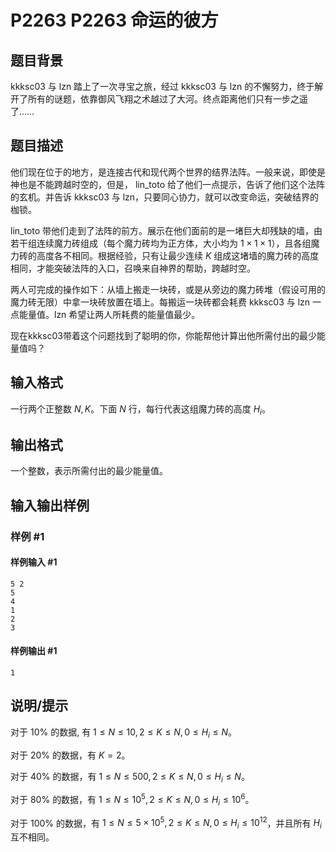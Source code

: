 # P2263 P2263 命运的彼方

## 题目背景

kkksc03 与 lzn 踏上了一次寻宝之旅，经过 kkksc03 与 lzn 的不懈努力，终于解开了所有的谜题，依靠御风飞翔之术越过了大河。终点距离他们只有一步之遥了……


## 题目描述

他们现在位于的地方，是连接古代和现代两个世界的结界法阵。一般来说，即使是神也是不能跨越时空的，但是， lin\_toto 给了他们一点提示，告诉了他们这个法阵的玄机。并告诉 kkksc03 与 lzn，只要同心协力，就可以改变命运，突破结界的枷锁。

lin\_toto 带他们走到了法阵的前方。展示在他们面前的是一堵巨大却残缺的墙，由若干组连续魔力砖组成（每个魔力砖均为正方体，大小均为 $1\times1\times1$），且各组魔力砖的高度各不相同。根据经验，只有让最少连续 $K$ 组成这堵墙的魔力砖的高度相同，才能突破法阵的入口，召唤来自神界的帮助，跨越时空。

两人可完成的操作如下：从墙上搬走一块砖，或是从旁边的魔力砖堆（假设可用的魔力砖无限）中拿一块砖放置在墙上。每搬运一块砖都会耗费 kkksc03 与 lzn 一点能量值。lzn 希望让两人所耗费的能量值最少。

现在kkksc03带着这个问题找到了聪明的你，你能帮他计算出他所需付出的最少能量值吗？


## 输入格式

一行两个正整数 $N, K$。下面 $N$ 行，每行代表这组魔力砖的高度 $H _ i$。


## 输出格式

一个整数，表示所需付出的最少能量值。


## 输入输出样例

### 样例 #1

#### 样例输入 #1

```
5 2
5
4
1
2
3
```

#### 样例输出 #1

```
1
```

## 说明/提示

对于 $10\%$ 的数据, 有 $1≤ N ≤ 10, 2 ≤ K ≤ N, 0 ≤ H _ i ≤ N$。

对于 $20\%$ 的数据，有 $K = 2$。

对于 $40\%$ 的数据，有 $1≤ N ≤ 500, 2 ≤ K ≤ N, 0 ≤ H _ i ≤ N$。

对于 $80\%$ 的数据，有 $1≤ N ≤ 10 ^ 5 , 2 ≤ K ≤ N, 0 ≤ H _ i ≤ 10 ^ 6$。

对于 $100\%$ 的数据，有 $1≤ N ≤ 5\times 10 ^ 5 , 2 ≤ K ≤ N, 0 ≤ H _ i ≤ 10 ^ {12}$，并且所有 $H _ i$ 互不相同。


